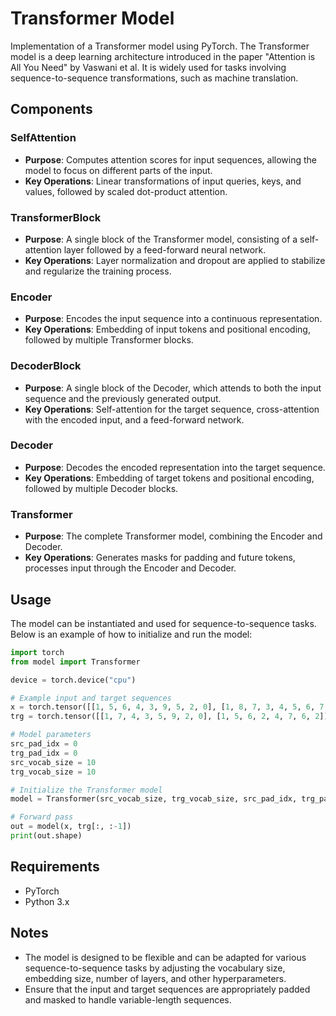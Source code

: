 # Transformer Model

Implementation of a Transformer model using PyTorch. The Transformer model is a deep learning architecture introduced in the paper "Attention is All You Need" by Vaswani et al. It is widely used for tasks involving sequence-to-sequence transformations, such as machine translation.

## Components

### SelfAttention

- **Purpose**: Computes attention scores for input sequences, allowing the model to focus on different parts of the input.
- **Key Operations**: Linear transformations of input queries, keys, and values, followed by scaled dot-product attention.

### TransformerBlock

- **Purpose**: A single block of the Transformer model, consisting of a self-attention layer followed by a feed-forward neural network.
- **Key Operations**: Layer normalization and dropout are applied to stabilize and regularize the training process.

### Encoder

- **Purpose**: Encodes the input sequence into a continuous representation.
- **Key Operations**: Embedding of input tokens and positional encoding, followed by multiple Transformer blocks.

### DecoderBlock

- **Purpose**: A single block of the Decoder, which attends to both the input sequence and the previously generated output.
- **Key Operations**: Self-attention for the target sequence, cross-attention with the encoded input, and a feed-forward network.

### Decoder

- **Purpose**: Decodes the encoded representation into the target sequence.
- **Key Operations**: Embedding of target tokens and positional encoding, followed by multiple Decoder blocks.

### Transformer

- **Purpose**: The complete Transformer model, combining the Encoder and Decoder.
- **Key Operations**: Generates masks for padding and future tokens, processes input through the Encoder and Decoder.

## Usage

The model can be instantiated and used for sequence-to-sequence tasks. Below is an example of how to initialize and run the model:

```python
import torch
from model import Transformer

device = torch.device("cpu")

# Example input and target sequences
x = torch.tensor([[1, 5, 6, 4, 3, 9, 5, 2, 0], [1, 8, 7, 3, 4, 5, 6, 7, 2]]).to(device)
trg = torch.tensor([[1, 7, 4, 3, 5, 9, 2, 0], [1, 5, 6, 2, 4, 7, 6, 2]]).to(device)

# Model parameters
src_pad_idx = 0
trg_pad_idx = 0
src_vocab_size = 10
trg_vocab_size = 10

# Initialize the Transformer model
model = Transformer(src_vocab_size, trg_vocab_size, src_pad_idx, trg_pad_idx).to(device)

# Forward pass
out = model(x, trg[:, :-1])
print(out.shape)
```

## Requirements

- PyTorch
- Python 3.x

## Notes

- The model is designed to be flexible and can be adapted for various sequence-to-sequence tasks by adjusting the vocabulary size, embedding size, number of layers, and other hyperparameters.
- Ensure that the input and target sequences are appropriately padded and masked to handle variable-length sequences.
